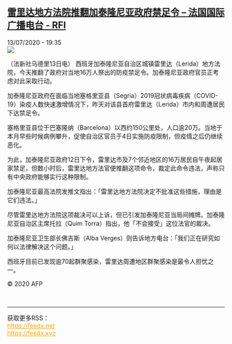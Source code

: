 <!--1594666583000-->
[雷里达地方法院推翻加泰隆尼亚政府禁足令 – 法国国际广播电台 - RFI](http://www.rfi.fr//cn/contenu/20200713-%E9%9B%B7%E9%87%8C%E8%BE%BE%E5%9C%B0%E6%96%B9%E6%B3%95%E9%99%A2%E6%8E%A8%E7%BF%BB%E5%8A%A0%E6%B3%B0%E9%9A%86%E5%B0%BC%E4%BA%9A%E6%94%BF%E5%BA%9C%E7%A6%81%E8%B6%B3%E4%BB%A4)
------

<div>13/07/2020 - 19:35</div><img src="https://s.rfi.fr/media/display/809c4bda-c533-11ea-b24f-005056bff430/w:310/p:16x9/int0003b.200714013504.jpg"><div class="t-content__body u-clearfix"><div class="m-interstitial"></div><p>（法新社马德里13日电）    西班牙加泰隆尼亚自治区城镇雷里达（Lerida）地方法院，今天推翻了政府对当地16万人祭出的防疫禁足令。加泰隆尼亚政府官员正考虑对此采取行动。</p><p>    加泰隆尼亚政府在面临当地塞格里亚县（Segria）2019冠状病毒疾病（COVID-19）染疫人数快速激增情况下，昨天对该县首府雷里达（Lerida）市内和周遭居民下达禁足令。</p><p>    塞格里亚县位于巴塞隆纳（Barcelona）以西约150公里处，人口逾20万。当地于本月早些时候病例攀升，促使自治区官员于4日实施防疫限制，但疫情之后仍继续恶化。</p><p>    为此，加泰隆尼亚政府12日下令，雷里达市及7个邻近地区的16万居民自午夜起居家禁足，但数小时后，雷里达地方法官便推翻这项命令，裁定此命令违法，声称只有中央政府能够实行这种限制。</p><p>    加泰隆尼亚最高法院发推文指出：「雷里达地方法院决定不批准这些措施，理由是它们违法。」</p><p>    尽管雷里达地方法院这项裁决可以上诉，但已引发加泰隆尼亚当局间摊牌。加泰隆尼亚自治区主席托拉（Quim Torra）指出，他「不会接受」这位法官的裁决。</p><p>    加泰隆尼亚卫生部长佛吉斯（Alba Verges）则告诉地方电台：「我们正在研究如何以法律解决这个问题。」</p><p>    西班牙目前已发现逾70起群聚感染，雷里达周遭地区群聚感染是最令人担忧之一。</p><p class="t-copyright">© 2020 AFP</p>        </div><br><hr><div>获取更多RSS：<br><a href="https://feedx.net" style="color:orange" target="_blank">https://feedx.net</a> <br><a href="https://feedx.xyz" style="color:orange" target="_blank">https://feedx.xyz</a><br></div>
